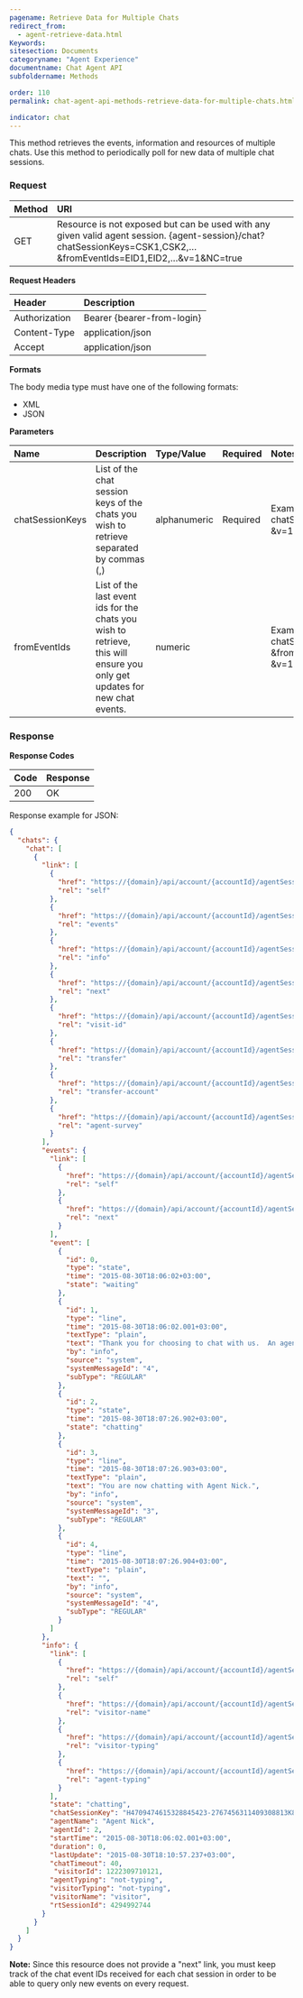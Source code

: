 ```yaml
---
pagename: Retrieve Data for Multiple Chats
redirect_from:
  - agent-retrieve-data.html
Keywords:
sitesection: Documents
categoryname: "Agent Experience"
documentname: Chat Agent API
subfoldername: Methods

order: 110
permalink: chat-agent-api-methods-retrieve-data-for-multiple-chats.html

indicator: chat
---
```


This method retrieves the events, information and resources of multiple chats. Use this method to periodically poll for new data of multiple chat sessions.

### Request

| Method | URI |
| :--- | :--- |
| GET | Resource is not exposed but can be used with any given valid agent session. {agent-session}/chat?chatSessionKeys=CSK1,CSK2,…&fromEventIds=EID1,EID2,…&v=1&NC=true |

**Request Headers**

| Header | Description |
| :--- | :--- |
| Authorization| Bearer {bearer-from-login} |
| Content-Type | application/json |
| Accept | application/json |

**Formats**

The body media type must have one of the following formats:

- XML
- JSON

**Parameters**

| Name | Description | Type/Value | Required | Notes |
| :--- | :--- | :--- | :--- | :--- |
| chatSessionKeys | List of the chat session keys of the chats you wish to retrieve separated by commas (,) | alphanumeric | Required | Example: {agent-session}/chat?chatSessionKeys=CSK1,CSK2,…&v=1 |
| fromEventIds | List of the last event ids for the chats you wish to retrieve, this will ensure you only get updates for new chat events.  | numeric | | Example: {agent-session}/chat?chatSessionKeys=CSK1,CSK2,…&fromEventIds=EID1,EID2,…&v=1 |

### Response

**Response Codes**

| Code | Response |
| :--- | :--- |
| 200 | OK |

Response example for JSON:

```json
{
  "chats": {
    "chat": [
      {
        "link": [
          {
            "href": "https://{domain}/api/account/{accountId}/agentSession/{agentSessionId}/chat/{chatId}",
            "rel": "self"
          },
          {
            "href": "https://{domain}/api/account/{accountId}/agentSession/{agentSessionId}/chat/{chatId}/events",
            "rel": "events"
          },
          {
            "href": "https://{domain}/api/account/{accountId}/agentSession/{agentSessionId}/chat/{chatId}/info",
            "rel": "info"
          },
          {
            "href": "https://{domain}/api/account/{accountId}/agentSession/{agentSessionId}/chat/{chatId}?from=214",
            "rel": "next"
          },
          {
            "href": "https://{domain}/api/account/{accountId}/agentSession/{agentSessionId}/visits/visit/{visitId}",
            "rel": "visit-id"
          },
          {
            "href": "https://{domain}/api/account/{accountId}/agentSession/{agentSessionId}/chat/{chatId}/transfer",
            "rel": "transfer"
          },
          {
            "href": "https://{domain}/api/account/{accountId}/agentSession/{agentSessionId}/chat/{chatId}/transferAccount",
            "rel": "transfer-account"
          },
          {
            "href": "https://{domain}/api/account/{accountId}/agentSession/{agentSessionId}/chat/{chatId}/survey",
            "rel": "agent-survey"
          }
        ],
        "events": {
          "link": [
            {
              "href": "https://{domain}/api/account/{accountId}/agentSession/{agentSessionId}/chat/{chatId}/events",
              "rel": "self"
            },
            {
              "href": "https://{domain}/api/account/{accountId}/agentSession/{agentSessionId}/chat/{chatId}/events?from=214",
              "rel": "next"
            }
          ],
          "event": [
            {
              "id": 0,
              "type": "state",
              "time": "2015-08-30T18:06:02+03:00",
              "state": "waiting"
            },
            {
              "id": 1,
              "type": "line",
              "time": "2015-08-30T18:06:02.001+03:00",
              "textType": "plain",
              "text": "Thank you for choosing to chat with us.  An agent will be with you shortly.",
              "by": "info",
              "source": "system",
              "systemMessageId": "4",
              "subType": "REGULAR"
            },
            {
              "id": 2,
              "type": "state",
              "time": "2015-08-30T18:07:26.902+03:00",
              "state": "chatting"
            },
            {
              "id": 3,
              "type": "line",
              "time": "2015-08-30T18:07:26.903+03:00",
              "textType": "plain",
              "text": "You are now chatting with Agent Nick.",
              "by": "info",
              "source": "system",
              "systemMessageId": "3",
              "subType": "REGULAR"
            },
            {
              "id": 4,
              "type": "line",
              "time": "2015-08-30T18:07:26.904+03:00",
              "textType": "plain",
              "text": "",
              "by": "info",
              "source": "system",
              "systemMessageId": "4",
              "subType": "REGULAR"
            }
          ]
        },
        "info": {
          "link": [
            {
              "href": "https://{domain}/api/account/{accountId}/agentSession/{agentSessionId}/chat/{chatId}/info",
              "rel": "self"
            },
            {
              "href": "https://{domain}/api/account/{accountId}/agentSession/{agentSessionId}/chat/{chatId}/info/visitorName",
              "rel": "visitor-name"
            },
            {
              "href": "https://{domain}/api/account/{accountId}/agentSession/{agentSessionId}/chat/{chatId}/info/visitorTyping",
              "rel": "visitor-typing"
            },
            {
              "href": "https://{domain}/api/account/{accountId}/agentSession/{agentSessionId}/chat/{chatId}/info/agentTyping",
              "rel": "agent-typing"
            }
          ],
          "state": "chatting",
          "chatSessionKey": "H4709474615328845423-2767456311409308813K8414056",
          "agentName": "Agent Nick",
          "agentId": 2,
          "startTime": "2015-08-30T18:06:02.001+03:00",
          "duration": 0,
          "lastUpdate": "2015-08-30T18:10:57.237+03:00",
          "chatTimeout": 40,
           "visitorId": 1222309710121,
          "agentTyping": "not-typing",
          "visitorTyping": "not-typing",
          "visitorName": "visitor",
          "rtSessionId": 4294992744
        }
      }
    ]
  }
}
```

**Note:** Since this resource does not provide a "next" link, you must keep track of the chat event IDs received for each chat session in order to be able to query only new events on every request.
